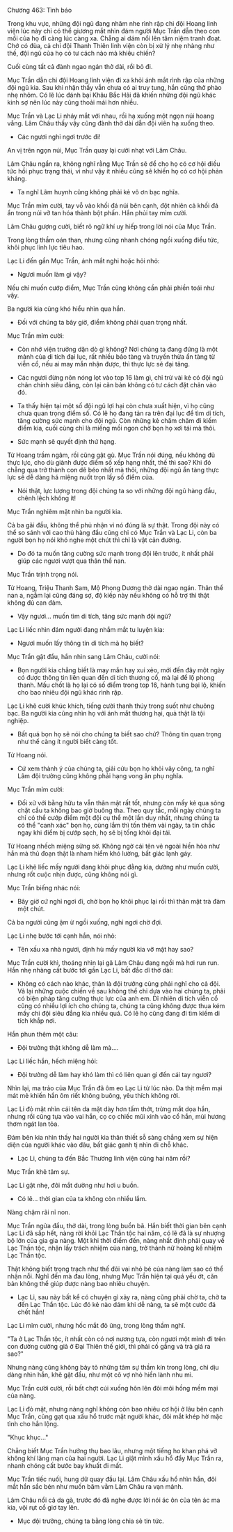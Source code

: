 




Chương 463: Tình báo


Trong khu vực, những đội ngũ đang nhăm nhe rình rập chi đội Hoang linh viện lúc này chỉ có thể giương mắt nhìn đám người Mục Trần dẫn theo con mồi của họ đi càng lúc càng xa. Chẳng ai dám nổi lên tâm niệm tranh đoạt. Chớ có đùa, cả chi đội Thanh Thiên linh viện còn bị xử lý nhẹ nhàng như thế, đội ngũ của họ có tư cách nào mà khiêu chiến?

Cuối cùng tất cả đành ngao ngán thở dài, rồi bỏ đi.

Mục Trần dẫn chi đội Hoang linh viện đi xa khỏi ánh mắt rình rập của những đội ngũ kia. Sau khi nhận thấy vẫn chưa có ai truy tung, hắn cũng thở phào nhẹ nhõm. Có lẽ lúc đánh bại Khâu Bắc Hải đã khiến những đội ngũ khác kinh sợ nên lúc này cũng thoải mái hơn nhiều.

Mục Trần và Lạc Li nháy mắt với nhau, rồi hạ xuống một ngọn núi hoang vắng. Lâm Châu thấy vậy cũng đành thở dài dẫn đội viên hạ xuống theo.

- Các ngươi nghỉ ngơi trước đi!

An vị trên ngọn núi, Mục Trần quay lại cười nhạt với Lâm Châu.

Lâm Châu ngẩn ra, không nghĩ rằng Mục Trần sẽ để cho họ có cơ hội điều tức hồi phục trạng thái, vì như vậy ít nhiều cũng sẽ khiến họ có cơ hội phản kháng.

- Ta nghĩ Lâm huynh cũng không phải kẻ vô ơn bạc nghĩa.

Mục Trần mỉm cười, tay vỗ vào khối đá núi bên cạnh, đột nhiên cả khối đá ẩn trong núi vỡ tan hóa thành bột phấn. Hắn phủi tay mỉm cười.

Lâm Châu gượng cười, biết rõ ngữ khí uy hiếp trong lời nói của Mục Trần.

Trong lòng thầm oán than, nhưng cũng nhanh chóng ngồi xuống điều tức, khôi phục linh lực tiêu hao.

Lạc Li đến gần Mục Trần, ánh mắt nghi hoặc hỏi nhỏ:

- Ngươi muốn làm gì vậy?

Nếu chỉ muốn cướp điểm, Mục Trần cũng không cần phải phiền toái như vậy.

Ba người kia cũng khó hiểu nhìn qua hắn.

- Đối với chúng ta bây giờ, điểm không phải quan trọng nhất.

Mục Trần mỉm cười:

- Còn nhớ viện trưởng dặn dò gì không? Nơi chúng ta đang đứng là một mảnh của di tích đại lục, rất nhiều bảo tàng và truyền thừa ẩn tàng từ viễn cổ, nếu ai may mắn nhận được, thì thực lực sẽ đại tăng.

- Các ngươi đừng nôn nóng lọt vào top 16 làm gì, chỉ trừ vài kẻ có đội ngũ chân chính siêu đẳng, còn lại căn bản không có tư cách đặt chân vào đó.

- Ta thấy hiện tại một số đội ngũ lợi hại còn chưa xuất hiện, vì họ cũng chưa quan trọng điểm số. Có lẽ họ đang tản ra trên đại lục để tìm di tích, tăng cường sức mạnh cho đội ngũ. Còn những kẻ chăm chăm đi kiếm điểm kia, cuối cùng chỉ là miếng mồi ngon chờ bọn họ xơi tái mà thôi.

- Sức mạnh sẽ quyết định thứ hạng.

Từ Hoang trầm ngâm, rồi cũng gật gù. Mục Trần nói đúng, nếu không đủ thực lực, cho dù giành được điểm số xếp hạng nhất, thế thì sao? Khi đó chẳng qua trở thành con dê béo nhất mà thôi, những đội ngũ ẩn tàng thực lực sẽ dễ dàng há miệng nuốt trọn lấy số điểm của.

- Nói thật, lực lượng trong đội chúng ta so với những đội ngũ hàng đầu, chênh lệch không ít!

Mục Trần nghiêm mặt nhìn ba người kia.

Cả ba gãi đầu, không thể phủ nhận vì nó đúng là sự thật. Trong đội này có thể so sánh với cao thủ hàng đầu cũng chỉ có Mục Trần và Lạc Li, còn ba người bọn họ nói khó nghe một chút thì chỉ là vật cản đường.

- Do đó ta muốn tăng cường sức mạnh trong đội lên trước, ít nhất phải giúp các ngươi vượt qua thân thể nan.

Mục Trần trịnh trọng nói.

Từ Hoang, Triệu Thanh Sam, Mộ Phong Dương thở dài ngao ngán. Thân thể nan a, ngẫm lại cũng đáng sợ, độ kiếp này nếu không có hỗ trợ thì thật không đủ can đảm.

- Vậy ngươi... muốn tìm di tích, tăng sức mạnh đội ngũ?

Lạc Li liếc nhìn đám người đang nhắm mắt tu luyện kia:

- Ngươi muốn lấy thông tin di tích mà họ biết?

Mục Trần gật đầu, hắn nhìn sang Lâm Châu, cười nói:

- Bọn người kia chẳng biết là may mắn hay xui xẻo, mới đến đây một ngày có được thông tin liên quan đến di tích thượng cổ, mà lại để lộ phong thanh. Mấu chốt là họ lại có số điểm trong top 16, hành tung bại lộ, khiến cho bao nhiêu đội ngũ khác rình rập.

Lạc Li khẽ cười khúc khích, tiếng cười thanh thúy trong suốt như chuông bạc. Ba người kia cũng nhìn họ với ánh mắt thương hại, quả thật là tội nghiệp.

- Bất quá bọn họ sẽ nói cho chúng ta biết sao chứ? Thông tin quan trọng như thế càng ít người biết càng tốt.

Từ Hoang nói.

- Cứ xem thành ý của chúng ta, giải cứu bọn họ khỏi vây công, ta nghĩ Lâm đội trưởng cũng không phải hạng vong ân phụ nghĩa.

Mục Trần mỉm cười:

- Đối xử với bằng hữu ta vẫn thân mật rất tốt, nhưng còn mấy kẻ qua sông chặt cầu ta không bao giờ buông tha. Theo quy tắc, mỗi ngày chúng ta chỉ có thể cướp điểm một đội cụ thể một lần duy nhất, nhưng chúng ta có thể "canh xác" bọn họ, cùng lắm thì tốn thêm vài ngày, ta tin chắc ngay khi điểm bị cướp sạch, họ sẽ bị tống khỏi đại tái.

Từ Hoang nhếch miệng sững sờ. Không ngờ cái tên vẻ ngoài hiền hòa như hắn mà thủ đoạn thật là nham hiểm khó lường, bất giác lạnh gáy.

Lạc Li khẽ liếc mấy người đang khôi phục đằng kia, dường như muốn cười, nhưng rốt cuộc nhịn được, cũng không nói gì.

Mục Trần biếng nhác nói:

- Bây giờ cứ nghỉ ngơi đi, chờ bọn họ khôi phục lại rồi thì thân mật trà đàm một chút.

Cả ba người cũng ậm ừ ngồi xuống, nghỉ ngơi chờ đợi.

Lạc Li nhẹ bước tới cạnh hắn, nói nhỏ:

- Tên xấu xa nhà ngươi, định hù mấy người kia vỡ mật hay sao?

Mục Trần cười khì, thoáng nhìn lại gã Lâm Châu đang ngồi mà hơi run run. Hắn nhẹ nhàng cất bước tới gần Lạc Li, bất đắc dĩ thở dài:

- Không có cách nào khác, thân là đội trưởng cũng phải nghĩ cho cả đội. Vả lại những cuộc chiến về sau không thể chỉ dựa vào hai chúng ta, phải có biện pháp tăng cường thực lực của anh em. Dĩ nhiên di tích viễn cổ cũng có nhiều lợi ích cho chúng ta, chúng ta cũng không được thua kém mấy chi đội siêu đẳng kia nhiều quá. Có lẽ họ cũng đang đi tìm kiếm di tích khắp nơi.

Hắn phun thêm một câu:

- Đội trưởng thật không dễ làm mà....

Lạc Li liếc hắn, hếch miệng hỏi:

- Đội trưởng dễ làm hay khó làm thì có liên quan gì đến cái tay ngươi?

Nhìn lại, ma trảo của Mục Trần đã ôm eo Lạc Li từ lúc nào. Da thịt mềm mại mát mẻ khiến hắn ôm riết không buông, yêu thích không rời.

Lạc Li đỏ mặt nhìn cái tên da mặt dày hơn tấm thớt, trừng mắt dọa hắn, nhưng rồi cũng tựa vào vai hắn, cọ cọ chiếc mũi xinh vào cổ hắn, mùi hương thơm ngát lan tỏa.

Đám bên kia nhìn thấy hai người kia thân thiết sỗ sàng chẳng xem sự hiện diện của người khác vào đâu, bất giác ganh tị nhìn đi chỗ khác.

- Lạc Li, chúng ta đến Bắc Thương linh viện cũng hai năm rồi?

Mục Trần khẽ tâm sự.

Lạc Li gật nhẹ, đôi mắt dường như hơi u buồn.

- Có lẽ... thời gian của ta không còn nhiều lắm.

Nàng chậm rãi nỉ non.

Mục Trần ngửa đầu, thở dài, trong lòng buồn bã. Hắn biết thời gian bên cạnh Lạc Li đã sắp hết, nàng rời khỏi Lạc Thần tộc hai năm, có lẽ đã là sự nhượng bộ lớn của gia gia nàng. Một khi thời điểm đến, nàng nhất định phải quay về Lạc Thần tộc, nhận lấy trách nhiệm của nàng, trở thành nữ hoàng kế nhiệm Lạc Thần tộc.

Thật không biết trọng trạch như thế đôi vai nhỏ bé của nàng làm sao có thể nhận nỗi. Nghĩ đến mà đau lòng, nhưng Mục Trần hiện tại quá yếu ớt, căn bản không thể giúp được nàng bao nhiêu chuyện.

- Lạc Li, sau này bất kể có chuyện gì xảy ra, nàng cũng phải chờ ta, chờ ta đến Lạc Thần tộc. Lúc đó kẻ nào dám khi dễ nàng, ta sẽ một cước đá chết hắn!

Lạc Li mỉm cười, nhưng hốc mắt đỏ ửng, trong lòng thầm nghĩ.

"Ta ở Lạc Thần tộc, ít nhất còn có nơi nương tựa, còn ngươi một mình đi trên con đường cường giả ở Đại Thiên thế giới, thì phải cố gắng và trả giá ra sao?"

Nhưng nàng cũng không bày tỏ những tâm sự thầm kín trong lòng, chỉ dịu dàng nhìn hắn, khẽ gật đầu, như một cô vợ nhỏ hiền lành nhu mì.

Mục Trần cười cười, rồi bất chợt cúi xuống hôn lên đôi môi hồng mềm mại của nàng.

Lạc Li đỏ mặt, nhưng nàng nghĩ không còn bao nhiêu cơ hội ở lâu bên cạnh Mục Trần, cũng gạt qua xấu hổ trước mặt người khác, đôi mắt khép hờ mặc tình cho hắn lộng.

"Khục khục..."

Chẳng biết Mục Trần hưởng thụ bao lâu, nhưng một tiếng ho khan phá vỡ không khí lãng mạn của hai người. Lạc Li giật mình xấu hổ đẩy Mục Trần ra, nhanh chóng cất bước bay khuất đi mất.

Mục Trần tiếc nuối, hung dữ quay đầu lại. Lâm Châu xấu hổ nhìn hắn, đôi mắt hắn sắc bén như muốn băm vằm Lâm Châu ra vạn mảnh.

Lâm Châu nổi cả da gà, trước đó đã nghe được lời nói ác ôn của tên ác ma kia, vội rụt cổ giơ tay lên.

- Mục đội trưởng, chúng ta bằng lòng chia sẻ tin tức.




